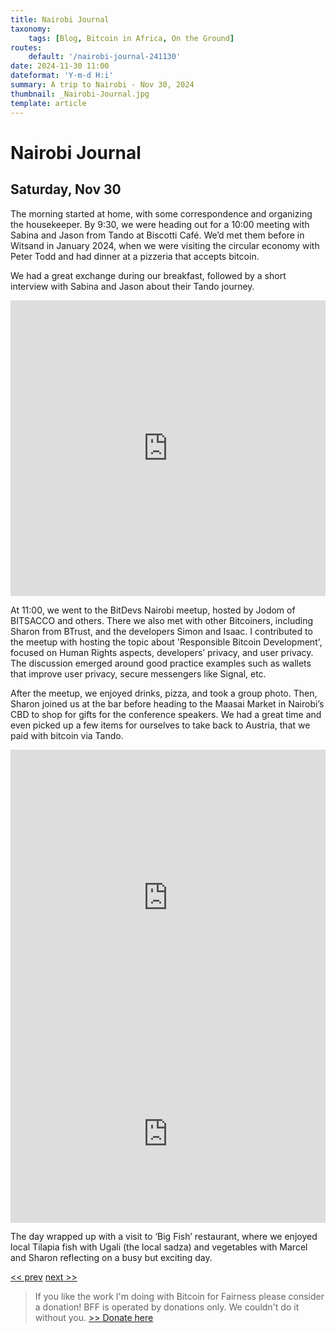 ```yaml
---
title: Nairobi Journal
taxonomy:
    tags: [Blog, Bitcoin in Africa, On the Ground]
routes:
    default: '/nairobi-journal-241130'
date: 2024-11-30 11:00
dateformat: 'Y-m-d H:i'
summary: A trip to Nairobi - Nov 30, 2024
thumbnail: _Nairobi-Journal.jpg
template: article
---
```


# Nairobi Journal

## Saturday, Nov 30

The morning started at home, with some correspondence and organizing the housekeeper. By 9:30, we were heading out for a 10:00 meeting with Sabina and Jason from Tando at Biscotti Café. We’d met them before in Witsand in January 2024, when we were visiting the circular economy with Peter Todd and had dinner at a pizzeria that accepts bitcoin.

We had a great exchange during our breakfast, followed by a short interview with Sabina and Jason about their Tando journey. 

<iframe width="100%" height="473" src="https://www.youtube.com/embed/7fFnAnbZBUU" title="YouTube video player" frameborder="0" allow="accelerometer; autoplay; clipboard-write; encrypted-media; gyroscope; picture-in-picture; web-share" allowfullscreen></iframe>

At 11:00, we went to the BitDevs Nairobi meetup, hosted by Jodom of BITSACCO and others. There we also met with other Bitcoiners, including Sharon from BTrust, and the developers Simon and Isaac. I contributed to the meetup with hosting the topic about 'Responsible Bitcoin Development', focused on Human Rights aspects, developers’ privacy, and user privacy. The discussion emerged around good practice examples such as wallets that improve user privacy, secure messengers like Signal, etc.

<div id="nostr-embed-note1ctw4auhd88kduxtgvct76n5j7rldzrjwx405pt2gqk9lnzhjp24sqpa9ya"></div><script>  !(function () {    const n=document.createElement('script');n.type='text/javascript';n.async=!0;n.src='https://cdn.jsdelivr.net/gh/nostrband/nostr-embed@0.1.16/dist/nostr-embed.js';    const options = {      showZaps: true,      showCopyAddr: false,      hideNostrich: true,      showFollowing: false,    };    n.onload=function () {      nostrEmbed.init(        'note1ctw4auhd88kduxtgvct76n5j7rldzrjwx405pt2gqk9lnzhjp24sqpa9ya',        '#nostr-embed-note1ctw4auhd88kduxtgvct76n5j7rldzrjwx405pt2gqk9lnzhjp24sqpa9ya',        '',        options      );    };const a=document.getElementsByTagName('script')[0];a.parentNode.insertBefore(n, a);  })();</script>

After the meetup, we enjoyed drinks, pizza, and took a group photo. Then, Sharon joined us at the bar before heading to the Maasai Market in Nairobi’s CBD to shop for gifts for the conference speakers. We had a great time and even picked up a few items for ourselves to take back to Austria, that we paid with bitcoin via Tando.

<iframe width="100%" height="473" src="https://www.youtube.com/embed/JUMuOBXKo70" title="YouTube video player" frameborder="0" allow="accelerometer; autoplay; clipboard-write; encrypted-media; gyroscope; picture-in-picture; web-share" allowfullscreen></iframe>

<div style="padding:56.25% 0 0 0;position:relative;"><iframe src="https://player.vimeo.com/video/1034887313?badge=0&amp;autopause=0&amp;player_id=0&amp;app_id=58479" frameborder="0" allow="autoplay; fullscreen; picture-in-picture; clipboard-write; encrypted-media" style="position:absolute;top:0;left:0;width:100%;height:100%;" title="241130-11"></iframe></div>

The day wrapped up with a visit to ‘Big Fish’ restaurant, where we enjoyed local Tilapia fish with Ugali (the local sadza) and vegetables with Marcel and Sharon reflecting on a busy but exciting day.

[<< prev](/nairobi-journal-241129) [next >>](/nairobi-journal-241201)

> If you like the work I'm doing with Bitcoin for Fairness please consider a donation! BFF is operated by donations only. We couldn't do it without you. [>> Donate here](https://bffbtc.org/donate/)
